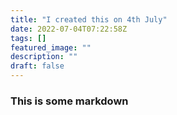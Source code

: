 ```yaml
---
title: "I created this on 4th July"
date: 2022-07-04T07:22:58Z
tags: []
featured_image: ""
description: ""
draft: false
---
```




### This is some markdown